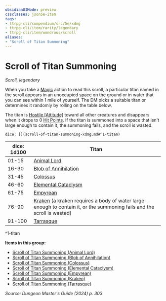 ```yaml
---
obsidianUIMode: preview
cssclasses: json5e-item
tags:
- ttrpg-cli/compendium/src/5e/xdmg
- ttrpg-cli/item/rarity/legendary
- ttrpg-cli/item/wondrous/scroll
aliases: 
- "Scroll of Titan Summoning"
---
```

# Scroll of Titan Summoning
*Scroll, legendary*  



When you take a [Magic](3-Compendium/rules/actions.md#Magic) action to read this scroll, a particular titan named in the scroll appears in an unoccupied space on the ground or in water that you can see within 1 mile of yourself. The DM picks a suitable titan or determines it randomly by rolling on the table below.

The titan is [Hostile [Attitude]](3-Compendium/rules/variant-rules/hostile-attitude-xphb.md) toward all other creatures and disappears when it drops to 0 [Hit Points](3-Compendium/rules/variant-rules/hit-points-xphb.md). If the titan is summoned into a space that isn't large enough to contain it, the summoning fails, and the scroll is wasted.

`dice: [](scroll-of-titan-summoning-xdmg.md#^1-titan)`

| dice: 1d100 | Titan |
|-------------|-------|
| 01-15 | [Animal Lord](3-Compendium/items/scroll-of-titan-summoning-animal-lord-xdmg.md) |
| 16-30 | [Blob of Annihilation](3-Compendium/items/scroll-of-titan-summoning-blob-of-annihilation-xdmg.md) |
| 31-45 | [Colossus](3-Compendium/items/scroll-of-titan-summoning-colossus-xdmg.md) |
| 46-60 | [Elemental Cataclysm](3-Compendium/items/scroll-of-titan-summoning-elemental-cataclysm-xdmg.md) |
| 61-75 | [Empyrean](3-Compendium/items/scroll-of-titan-summoning-empyrean-xdmg.md) |
| 76-90 | [Kraken](3-Compendium/items/scroll-of-titan-summoning-kraken-xdmg.md) (a kraken requires a body of water large enough to contain it, or the summoning fails and the scroll is wasted) |
| 91-100 | [Tarrasque](3-Compendium/items/scroll-of-titan-summoning-tarrasque-xdmg.md) |
^1-titan

**Items in this group:**

- [Scroll of Titan Summoning (Animal Lord)](3-Compendium/items/scroll-of-titan-summoning-animal-lord-xdmg.md)
- [Scroll of Titan Summoning (Blob of Annihilation)](3-Compendium/items/scroll-of-titan-summoning-blob-of-annihilation-xdmg.md)
- [Scroll of Titan Summoning (Colossus)](3-Compendium/items/scroll-of-titan-summoning-colossus-xdmg.md)
- [Scroll of Titan Summoning (Elemental Cataclysm)](3-Compendium/items/scroll-of-titan-summoning-elemental-cataclysm-xdmg.md)
- [Scroll of Titan Summoning (Empyrean)](3-Compendium/items/scroll-of-titan-summoning-empyrean-xdmg.md)
- [Scroll of Titan Summoning (Kraken)](3-Compendium/items/scroll-of-titan-summoning-kraken-xdmg.md)
- [Scroll of Titan Summoning (Tarrasque)](3-Compendium/items/scroll-of-titan-summoning-tarrasque-xdmg.md)

*Source: Dungeon Master's Guide (2024) p. 303*